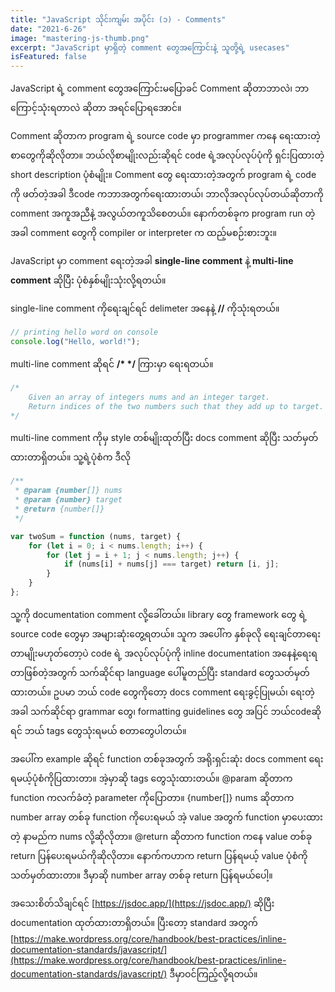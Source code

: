 ```yaml
---
title: "JavaScript သိုင်းကျမ်း အပိုင်း (၁) - Comments"
date: "2021-6-26"
image: "mastering-js-thumb.png"
excerpt: "JavaScript မှာရှိတဲ့ comment တွေအကြောင်းနဲ့ သူတို့ရဲ့ usecases"
isFeatured: false
---
```


JavaScript ရဲ့ comment တွေအကြောင်းမပြောခင် Comment ဆိုတာဘာလဲ၊ ဘာကြောင့်သုံးရတာလဲ ဆိုတာ အရင်ပြောရအောင်။

Comment ဆိုတာက program ရဲ့ source code မှာ programmer ကနေ ရေးထားတဲ့ စာတွေကိုဆိုလိုတာ။ ဘယ်လိုစာမျိုးလည်းဆိုရင် code ရဲ့အလုပ်လုပ်ပုံကို ရှင်းပြထားတဲ့ short description ပုံစံမျိုး။ Comment တွေ ရေးထားတဲ့အတွက် program ရဲ့ code ကို ဖတ်တဲ့အခါ ဒီcode ကဘာအတွက်ရေးထားတယ်၊ ဘာလိုအလုပ်လုပ်တယ်ဆိုတာကို comment အကူအညီနဲ့ အလွယ်တကူသိစေတယ်။
နောက်တစ်ခုက program run တဲ့အခါ comment တွေကို compiler or interpreter က ထည့်မစဉ်းစားဘူး။

JavaScript မှာ comment ရေးတဲ့အခါ **single-line comment** နဲ့ **multi-line comment** ဆိုပြီး ပုံစံနှစ်မျိုးသုံးလို့ရတယ်။

single-line comment ကိုရေးချင်ရင် delimeter အနေနဲ့ **//** ကိုသုံးရတယ်။

```js
// printing hello word on console
console.log("Hello, world!");
```

multi-line comment ဆိုရင် **/\* \*/** ကြားမှာ ရေးရတယ်။

```js
/*
    Given an array of integers nums and an integer target.
    Return indices of the two numbers such that they add up to target.
*/
```

multi-line comment ကိုမှ style တစ်မျိုးထုတ်ပြီး docs comment ဆိုပြီး သတ်မှတ်ထားတာရှိတယ်။ သူ့ရဲ့ပုံစံက ဒီလို

```js
/**
 * @param {number[]} nums
 * @param {number} target
 * @return {number[]}
 */

var twoSum = function (nums, target) {
    for (let i = 0; i < nums.length; i++) {
        for (let j = i + 1; j < nums.length; j++) {
            if (nums[i] + nums[j] === target) return [i, j];
        }
    }
};
```

သူ့ကို documentation comment လို့ခေါ်တယ်။ library တွေ framework တွေ ရဲ့ source code တွေမှာ အများဆုံးတွေ့ရတယ်။ သူက အပေါ်က နှစ်ခုလို ရေးချင်တာရေးတာမျိုးမဟုတ်တော့ပဲ code ရဲ့ အလုပ်လုပ်ပုံကို inline documentation အနေနဲ့ရေးရတာဖြစ်တဲ့အတွက် သက်ဆိုင်ရာ language ပေါ်မူတည်ပြီး standard တွေသတ်မှတ်ထားတယ်။ ဥပမာ ဘယ် code တွေကိုတော့ docs comment ရေးခွင့်ပြုမယ်၊ ရေးတဲ့အခါ သက်ဆိုင်ရာ grammar တွေ၊ formatting guidelines တွေ အပြင် ဘယ်codeဆိုရင် ဘယ် tags တွေသုံးရမယ် စတာတွေပါတယ်။

အပေါ်က example ဆိုရင် function တစ်ခုအတွက် အရိုးရှင်းဆုံး docs comment ရေးရမယ့်ပုံစံကိုပြထားတာ။ အဲ့မှာဆို tags တွေသုံးထားတယ်။ @param ဆိုတာက function ကလက်ခံတဲ့ parameter ကိုပြောတာ။ {number[]} nums ဆိုတာက number array တစ်ခု function ကိုပေးရမယ် အဲ့ value အတွက် function မှာပေးထားတဲ့ နာမည်က nums လို့ဆိုလိုတာ။ @return ဆိုတာက function ကနေ value တစ်ခု return ပြန်ပေးရမယ်ကိုဆိုလိုတာ။ နောက်ကဟာက return ပြန်ရမယ့် value ပုံစံကိုသတ်မှတ်ထားတာ။ ဒီမှာဆို number array တစ်ခု return ပြန်ရမယ်ပေါ့။

အသေးစိတ်သိချင်ရင် [https://jsdoc.app/](https://jsdoc.app/) ဆိုပြီး documentation ထုတ်ထားတာရှိတယ်။ ပြီးတော့ standard အတွက် [https://make.wordpress.org/core/handbook/best-practices/inline-documentation-standards/javascript/](https://make.wordpress.org/core/handbook/best-practices/inline-documentation-standards/javascript/) ဒီမှာဝင်ကြည့်လို့ရတယ်။
